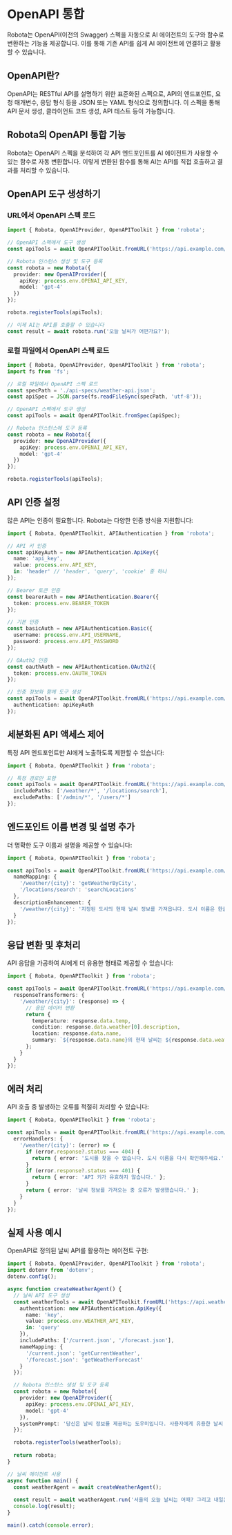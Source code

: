 # OpenAPI 통합

Robota는 OpenAPI(이전의 Swagger) 스펙을 자동으로 AI 에이전트의 도구와 함수로 변환하는 기능을 제공합니다. 이를 통해 기존 API를 쉽게 AI 에이전트에 연결하고 활용할 수 있습니다.

## OpenAPI란?

OpenAPI는 RESTful API를 설명하기 위한 표준화된 스펙으로, API의 엔드포인트, 요청 매개변수, 응답 형식 등을 JSON 또는 YAML 형식으로 정의합니다. 이 스펙을 통해 API 문서 생성, 클라이언트 코드 생성, API 테스트 등이 가능합니다.

## Robota의 OpenAPI 통합 기능

Robota는 OpenAPI 스펙을 분석하여 각 API 엔드포인트를 AI 에이전트가 사용할 수 있는 함수로 자동 변환합니다. 이렇게 변환된 함수를 통해 AI는 API를 직접 호출하고 결과를 처리할 수 있습니다.

## OpenAPI 도구 생성하기

### URL에서 OpenAPI 스펙 로드

```typescript
import { Robota, OpenAIProvider, OpenAPIToolkit } from 'robota';

// OpenAPI 스펙에서 도구 생성
const apiTools = await OpenAPIToolkit.fromURL('https://api.example.com/openapi.json');

// Robota 인스턴스 생성 및 도구 등록
const robota = new Robota({
  provider: new OpenAIProvider({
    apiKey: process.env.OPENAI_API_KEY,
    model: 'gpt-4'
  })
});

robota.registerTools(apiTools);

// 이제 AI는 API를 호출할 수 있습니다
const result = await robota.run('오늘 날씨가 어떤가요?');
```

### 로컬 파일에서 OpenAPI 스펙 로드

```typescript
import { Robota, OpenAIProvider, OpenAPIToolkit } from 'robota';
import fs from 'fs';

// 로컬 파일에서 OpenAPI 스펙 로드
const specPath = './api-specs/weather-api.json';
const apiSpec = JSON.parse(fs.readFileSync(specPath, 'utf-8'));

// OpenAPI 스펙에서 도구 생성
const apiTools = await OpenAPIToolkit.fromSpec(apiSpec);

// Robota 인스턴스에 도구 등록
const robota = new Robota({
  provider: new OpenAIProvider({
    apiKey: process.env.OPENAI_API_KEY,
    model: 'gpt-4'
  })
});

robota.registerTools(apiTools);
```

## API 인증 설정

많은 API는 인증이 필요합니다. Robota는 다양한 인증 방식을 지원합니다:

```typescript
import { Robota, OpenAPIToolkit, APIAuthentication } from 'robota';

// API 키 인증
const apiKeyAuth = new APIAuthentication.ApiKey({
  name: 'api_key',
  value: process.env.API_KEY,
  in: 'header' // 'header', 'query', 'cookie' 중 하나
});

// Bearer 토큰 인증
const bearerAuth = new APIAuthentication.Bearer({
  token: process.env.BEARER_TOKEN
});

// 기본 인증
const basicAuth = new APIAuthentication.Basic({
  username: process.env.API_USERNAME,
  password: process.env.API_PASSWORD
});

// OAuth2 인증
const oauthAuth = new APIAuthentication.OAuth2({
  token: process.env.OAUTH_TOKEN
});

// 인증 정보와 함께 도구 생성
const apiTools = await OpenAPIToolkit.fromURL('https://api.example.com/openapi.json', {
  authentication: apiKeyAuth
});
```

## 세분화된 API 액세스 제어

특정 API 엔드포인트만 AI에게 노출하도록 제한할 수 있습니다:

```typescript
import { Robota, OpenAPIToolkit } from 'robota';

// 특정 경로만 포함
const apiTools = await OpenAPIToolkit.fromURL('https://api.example.com/openapi.json', {
  includePaths: ['/weather/*', '/locations/search'],
  excludePaths: ['/admin/*', '/users/*']
});
```

## 엔드포인트 이름 변경 및 설명 추가

더 명확한 도구 이름과 설명을 제공할 수 있습니다:

```typescript
import { Robota, OpenAPIToolkit } from 'robota';

const apiTools = await OpenAPIToolkit.fromURL('https://api.example.com/openapi.json', {
  nameMapping: {
    '/weather/{city}': 'getWeatherByCity',
    '/locations/search': 'searchLocations'
  },
  descriptionEnhancement: {
    '/weather/{city}': '지정된 도시의 현재 날씨 정보를 가져옵니다. 도시 이름은 한글 또는 영어로 입력할 수 있습니다.'
  }
});
```

## 응답 변환 및 후처리

API 응답을 가공하여 AI에게 더 유용한 형태로 제공할 수 있습니다:

```typescript
import { Robota, OpenAPIToolkit } from 'robota';

const apiTools = await OpenAPIToolkit.fromURL('https://api.example.com/openapi.json', {
  responseTransformers: {
    '/weather/{city}': (response) => {
      // 응답 데이터 변환
      return {
        temperature: response.data.temp,
        condition: response.data.weather[0].description,
        location: response.data.name,
        summary: `${response.data.name}의 현재 날씨는 ${response.data.weather[0].description}이고, 기온은 ${response.data.temp}°C입니다.`
      };
    }
  }
});
```

## 에러 처리

API 호출 중 발생하는 오류를 적절히 처리할 수 있습니다:

```typescript
import { Robota, OpenAPIToolkit } from 'robota';

const apiTools = await OpenAPIToolkit.fromURL('https://api.example.com/openapi.json', {
  errorHandlers: {
    '/weather/{city}': (error) => {
      if (error.response?.status === 404) {
        return { error: '도시를 찾을 수 없습니다. 도시 이름을 다시 확인해주세요.' };
      }
      if (error.response?.status === 401) {
        return { error: 'API 키가 유효하지 않습니다.' };
      }
      return { error: '날씨 정보를 가져오는 중 오류가 발생했습니다.' };
    }
  }
});
```

## 실제 사용 예시

OpenAPI로 정의된 날씨 API를 활용하는 에이전트 구현:

```typescript
import { Robota, OpenAIProvider, OpenAPIToolkit } from 'robota';
import dotenv from 'dotenv';
dotenv.config();

async function createWeatherAgent() {
  // 날씨 API 도구 생성
  const weatherTools = await OpenAPIToolkit.fromURL('https://api.weatherapi.com/v1/openapi.json', {
    authentication: new APIAuthentication.ApiKey({
      name: 'key',
      value: process.env.WEATHER_API_KEY,
      in: 'query'
    }),
    includePaths: ['/current.json', '/forecast.json'],
    nameMapping: {
      '/current.json': 'getCurrentWeather',
      '/forecast.json': 'getWeatherForecast'
    }
  });

  // Robota 인스턴스 생성 및 도구 등록
  const robota = new Robota({
    provider: new OpenAIProvider({
      apiKey: process.env.OPENAI_API_KEY,
      model: 'gpt-4'
    }),
    systemPrompt: '당신은 날씨 정보를 제공하는 도우미입니다. 사용자에게 유용한 날씨 정보를 알려주세요.'
  });

  robota.registerTools(weatherTools);
  
  return robota;
}

// 날씨 에이전트 사용
async function main() {
  const weatherAgent = await createWeatherAgent();
  
  const result = await weatherAgent.run('서울의 오늘 날씨는 어때? 그리고 내일은 비가 올 예정이야?');
  console.log(result);
}

main().catch(console.error);
``` 